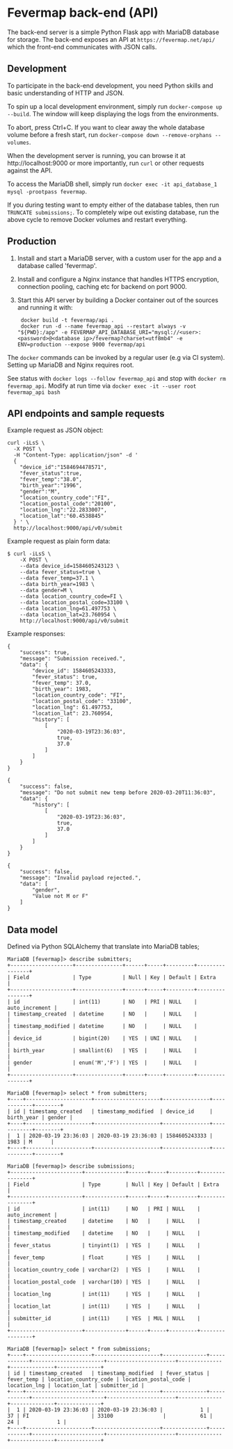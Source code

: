 # Fevermap back-end (API)

The back-end server is a simple Python Flask app with MariaDB database for storage. The back-end exposes an API at `https://fevermap.net/api/` which the front-end communicates with JSON calls.

## Development

To participate in the back-end development, you need Python skills and basic understanding of HTTP and JSON.

To spin up a local development environment, simply run `docker-compose up
--build`. The window will keep displaying the logs from the environments.

To abort, press Ctrl+C. If you want to clear away the whole database volume
before a fresh start, run `docker-compose down --remove-orphans --volumes`.

When the development server is running, you can browse it at
http://localhost:9000 or more importantly, run `curl` or other requests against
the API.

To access the MariaDB shell, simply run
`docker exec -it api_database_1 mysql -prootpass fevermap`.

If you during testing want to empty either of the database tables, then run
`TRUNCATE submissions;`. To completely wipe out existing database, run the above
cycle to remove Docker volumes and restart everything.

## Production

1. Install and start a MariaDB server, with a custom user for the app and a
   database called 'fevermap'.

2. Install and configure a Nginx instance that handles HTTPS encryption,
   connection pooling, caching etc for backend on port 9000.

3. Start this API server by building a Docker container out of the sources and running it with:

        docker build -t fevermap/api .
        docker run -d --name fevermap_api --restart always -v "${PWD}:/app" -e FEVERMAP_API_DATABASE_URI="mysql://<user>:<password>@<database ip>/fevermap?charset=utf8mb4" -e ENV=production --expose 9000 fevermap/api

The `docker` commands can be invoked by a regular user (e.g via CI system). Setting up MariaDB and Nginx requires root.

See status with `docker logs --follow fevermap_api` and stop with `docker rm fevermap_api`. Modify at run time via `docker exec -it --user root fevermap_api bash`

## API endpoints and sample requests

Example request as JSON object:
```
curl -iLsS \
  -X POST \
  -H "Content-Type: application/json" -d '
  {
    "device_id":"1584694478571",
    "fever_status":true,
    "fever_temp":"38.0",
    "birth_year":"1996",
    "gender":"M",
    "location_country_code":"FI",
    "location_postal_code":"20100",
    "location_lng":"22.2833007",
    "location_lat":"60.4538845"
  } ' \
  http://localhost:9000/api/v0/submit
```


Example request as plain form data:
```
$ curl -iLsS \
    -X POST \
    --data device_id=1584605243123 \
    --data fever_status=true \
    --data fever_temp=37.1 \
    --data birth_year=1983 \
    --data gender=M \
    --data location_country_code=FI \
    --data location_postal_code=33100 \
    --data location_lng=61.497753 \
    --data location_lat=23.760954 \
    http://localhost:9000/api/v0/submit
```

Example responses:
```
{
    "success": true,
    "message": "Submission received.",
    "data": {
        "device_id": 1584605243333,
        "fever_status": true,
        "fever_temp": 37.0,
        "birth_year": 1983,
        "location_country_code": "FI",
        "location_postal_code": "33100",
        "location_lng": 61.497753,
        "location_lat": 23.760954,
        "history": [
            [
                "2020-03-19T23:36:03",
                true,
                37.0
            ]
        ]
    }
}
```

```
{
    "success": false,
    "message": "Do not submit new temp before 2020-03-20T11:36:03",
    "data": {
        "history": [
            [
                "2020-03-19T23:36:03",
                true,
                37.0
            ]
        ]
    }
}
```

```
{
    "success": false,
    "message": "Invalid payload rejected.",
    "data": [
        "gender",
        "Value not M or F"
    ]
}
```

## Data model

Defined via Python SQLAlchemy that translate into MariaDB tables;
```
MariaDB [fevermap]> describe submitters;
+--------------------+---------------+------+-----+---------+----------------+
| Field              | Type          | Null | Key | Default | Extra          |
+--------------------+---------------+------+-----+---------+----------------+
| id                 | int(11)       | NO   | PRI | NULL    | auto_increment |
| timestamp_created  | datetime      | NO   |     | NULL    |                |
| timestamp_modified | datetime      | NO   |     | NULL    |                |
| device_id          | bigint(20)    | YES  | UNI | NULL    |                |
| birth_year         | smallint(6)   | YES  |     | NULL    |                |
| gender             | enum('M','F') | YES  |     | NULL    |                |
+--------------------+---------------+------+-----+---------+----------------+

MariaDB [fevermap]> select * from submitters;
+----+---------------------+---------------------+---------------+------------+--------+
| id | timestamp_created   | timestamp_modified  | device_id     | birth_year | gender |
+----+---------------------+---------------------+---------------+------------+--------+
|  1 | 2020-03-19 23:36:03 | 2020-03-19 23:36:03 | 1584605243333 |       1983 | M      |
+----+---------------------+---------------------+---------------+------------+--------+

MariaDB [fevermap]> describe submissions;
+-----------------------+-------------+------+-----+---------+----------------+
| Field                 | Type        | Null | Key | Default | Extra          |
+-----------------------+-------------+------+-----+---------+----------------+
| id                    | int(11)     | NO   | PRI | NULL    | auto_increment |
| timestamp_created     | datetime    | NO   |     | NULL    |                |
| timestamp_modified    | datetime    | NO   |     | NULL    |                |
| fever_status          | tinyint(1)  | YES  |     | NULL    |                |
| fever_temp            | float       | YES  |     | NULL    |                |
| location_country_code | varchar(2)  | YES  |     | NULL    |                |
| location_postal_code  | varchar(10) | YES  |     | NULL    |                |
| location_lng          | int(11)     | YES  |     | NULL    |                |
| location_lat          | int(11)     | YES  |     | NULL    |                |
| submitter_id          | int(11)     | YES  | MUL | NULL    |                |
+-----------------------+-------------+------+-----+---------+----------------+

MariaDB [fevermap]> select * from submissions;
+----+---------------------+---------------------+--------------+------------+-----------------------+----------------------+--------------+--------------+--------------+
| id | timestamp_created   | timestamp_modified  | fever_status | fever_temp | location_country_code | location_postal_code | location_lng | location_lat | submitter_id |
+----+---------------------+---------------------+--------------+------------+-----------------------+----------------------+--------------+--------------+--------------+
|  1 | 2020-03-19 23:36:03 | 2020-03-19 23:36:03 |            1 |         37 | FI                    | 33100                |           61 |           24 |            1 |
+----+---------------------+---------------------+--------------+------------+-----------------------+----------------------+--------------+--------------+--------------+
```
